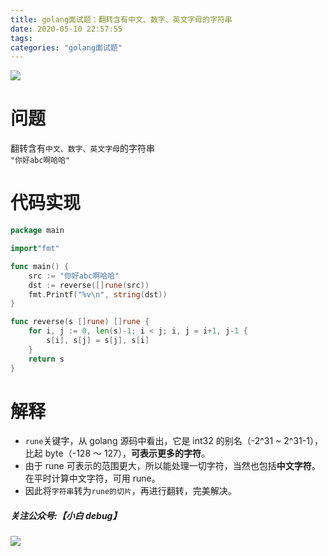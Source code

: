 ```yaml
---
title: golang面试题：翻转含有中文、数字、英文字母的字符串
date: 2020-05-10 22:57:55
tags:
categories: "golang面试题"
---
```


![](https://imgconvert.csdnimg.cn/aHR0cHM6Ly9pbWdrci5jbi1iai51ZmlsZW9zLmNvbS8wNzdhMGZlOC1lZDU2LTQ5ODItYjRmNy1iNzZhMGYyYWIwNmYucG5n?x-oss-process=image/format,png)

<!-- more -->

# 问题

翻转含有`中文、数字、英文字母`的字符串  
`"你好abc啊哈哈"`

# 代码实现

```go
package main

import"fmt"

func main() {
	src := "你好abc啊哈哈"
	dst := reverse([]rune(src))
	fmt.Printf("%v\n", string(dst))
}

func reverse(s []rune) []rune {
	for i, j := 0, len(s)-1; i < j; i, j = i+1, j-1 {
		s[i], s[j] = s[j], s[i]
	}
	return s
}

```

# 解释

- `rune`关键字，从 golang 源码中看出，它是 int32 的别名（-2^31 ~ 2^31-1），比起 byte（-128 ～ 127），**可表示更多的字符**。
- 由于 rune 可表示的范围更大，所以能处理一切字符，当然也包括**中文字符**。在平时计算中文字符，可用 rune。
- 因此将`字符串`转为`rune的切片`，再进行翻转，完美解决。

##### 关注公众号:【小白 debug】

![](https://cdn.xiaobaidebug.top/1696069689495.png)
